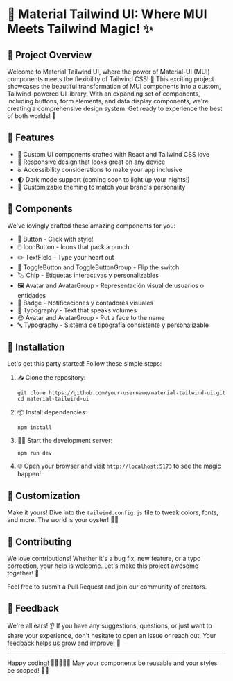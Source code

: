 # 🎨 Material Tailwind UI: Where MUI Meets Tailwind Magic! ✨

## 🚀 Project Overview

Welcome to Material Tailwind UI, where the power of Material-UI (MUI) components meets the flexibility of Tailwind CSS! 🌈 This exciting project showcases the beautiful transformation of MUI components into a custom, Tailwind-powered UI library. With an expanding set of components, including buttons, form elements, and data display components, we're creating a comprehensive design system. Get ready to experience the best of both worlds! 🌟

## 🌟 Features

- 🧱 Custom UI components crafted with React and Tailwind CSS love
- 📱 Responsive design that looks great on any device
- ♿ Accessibility considerations to make your app inclusive
- 🌓 Dark mode support (coming soon to light up your nights!)
- 🎨 Customizable theming to match your brand's personality

## 🧩 Components

We've lovingly crafted these amazing components for you:

- 🔘 Button - Click with style!
- 🖱️ IconButton - Icons that pack a punch
- ✏️ TextField - Type your heart out
- 🔀 ToggleButton and ToggleButtonGroup - Flip the switch
- 🏷️ Chip - Etiquetas interactivas y personalizables
- 🖼️ Avatar and AvatarGroup - Representación visual de usuarios o entidades
- 🔔 Badge - Notificaciones y contadores visuales
- 📝 Typography - Text that speaks volumes
- 😎 Avatar and AvatarGroup - Put a face to the name
- 🔤 Typography - Sistema de tipografía consistente y personalizable


## 🚀 Installation

Let's get this party started! Follow these simple steps:

1. 📥 Clone the repository:
   ```
   git clone https://github.com/your-username/material-tailwind-ui.git
   cd material-tailwind-ui
   ```

2. 📦 Install dependencies:
   ```
   npm install
   ```

3. 🏃‍♂️ Start the development server:
   ```
   npm run dev
   ```

4. 🌐 Open your browser and visit `http://localhost:5173` to see the magic happen!

## 🎨 Customization

Make it yours! Dive into the `tailwind.config.js` file to tweak colors, fonts, and more. The world is your oyster! 🐚✨

## 🤝 Contributing

We love contributions! Whether it's a bug fix, new feature, or a typo correction, your help is welcome. Let's make this project awesome together! 🎉

Feel free to submit a Pull Request and join our community of creators.

## 📣 Feedback

We're all ears! 👂 If you have any suggestions, questions, or just want to share your experience, don't hesitate to open an issue or reach out. Your feedback helps us grow and improve! 💌

---

Happy coding! 🚀👨‍💻👩‍💻 May your components be reusable and your styles be scoped! 🎨✨

